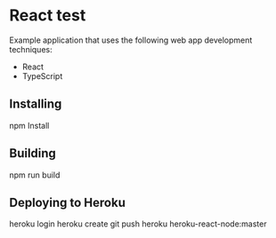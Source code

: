 # React test
Example application that uses the following web app development techniques:
- React
- TypeScript

Installing
---
npm Install

Building
---
npm run build

Deploying to Heroku
---
heroku login
heroku create
<update webSocketUrl>
git push heroku heroku-react-node:master
